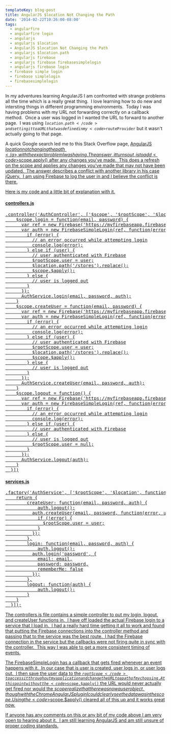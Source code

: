 ```yaml
---
templateKey: blog-post
title: AngularJS $location Not Changing the Path
date: '2014-02-22T10:26:00-08:00'
tags:
  - angularfire
  - angularfire login
  - angularjs
  - angularjs $location
  - AngularJS $location Not Changing the Path
  - angularjs $location.path
  - angularjs firebase
  - angularjs firebase firebasesimplelogin
  - angularjs firebase login
  - firebase simple login
  - firebase simplelogin
  - firebasesimplelogin
---
```

In my adventures learning AngularJS I am confronted with strange problems all the time which is a really great thing.  I love learning how to do new and intersting things in different programming environments.  Today I was having problems with my URL not forwarding correctly on a callback method.  Once a user was logged in I wanted the URL to forward to another page.  I was using <code>$location.path</code> and setting it to a URL that was defined in my <code>$routeProvider</code> but it wasn't actually going to that page.

A quick Google search led me to this Stack Overflow page, <a title="AngularJS $location not changing the path" href="http://stackoverflow.com/q/11784656/575985" target="_blank">AngularJS $location not changing the path</a>, with the exact problem I was having.  The answer, it turns out, is to add <code>$scope.apply()</code> after any changes you've made.  This does a refresh on the scope and applies any changes you've made that may not have been updated.  The answer describes a conflict with another library in his case jQuery.  I am using Firebase to log the user in and I believe the conflict is there.

Here is my code and a little bit of explanation with it.
<h4>controllers.js</h4>
<pre class="lang:js decode:true">.controller('AuthController', ['$scope', '$rootScope', '$location', 'AuthService', function($scope, $rootScope, $location, AuthService) {
    $scope.login = function(email, password) {
      var ref = new Firebase('https://myfirebaseapp.firebaseio.com');
      var auth = new FirebaseSimpleLogin(ref, function(error, user) {
        if (error) {
          // an error occurred while attempting login
          console.log(error);
        } else if (user) {
          // user authenticated with Firebase
          $rootScope.user = user;
          $location.path('/stores').replace();
          $scope.$apply();
        } else {
          // user is logged out
        }
      });
      AuthService.login(email, password, auth);
    }
    $scope.createUser = function(email, password) {
      var ref = new Firebase('https://myfirebaseapp.firebaseio.com');
      var auth = new FirebaseSimpleLogin(ref, function(error, user) {
        if (error) {
          // an error occurred while attempting login
          console.log(error);
        } else if (user) {
          // user authenticated with Firebase
          $rootScope.user = user;
          $location.path('/stores').replace();
          $scope.$apply();
        } else {
          // user is logged out
        }
      });
      AuthService.createUser(email, password, auth);
    }
    $scope.logout = function() {
      var ref = new Firebase('https://myfirebaseapp.firebaseio.com');
      var auth = new FirebaseSimpleLogin(ref, function(error, user) {
        if (error) {
          // an error occurred while attempting login
          console.log(error);
        } else if (user) {
          // user authenticated with Firebase
        } else {
          // user is logged out
          $rootScope.user = null;
        }
      });
      AuthService.logout(auth);
    }
  }])</pre>
<h4>services.js</h4>
<pre class="lang:js decode:true">.factory('AuthService', ['$rootScope', '$location', function($rootScope, $location) {
    return {
	    createUser: function(email, password, auth) {
		    auth.logout();
	      auth.createUser(email, password, function(error, user) {
	        if (!error) {
	          $rootScope.user = user;
	        }
	      });
	    },
	    login: function(email, password, auth) {
		    auth.logout();
	      auth.login('password', {
	        email: email,
	        password: password,
	        rememberMe: false
	      });
	    },
	    logout: function(auth) {
	    	auth.logout();
	    }
  	}
  }]);</pre>
The controllers.js file contains a simple controller to put my login, logout, and createUser functions in.  I have off loaded the actual Firebase login to a service that I load in.  I had a really hard time getting it all to work and found that putting the Firebase connections into the controller method and passing that to the service was the best route.  I had the Firebase connection in the service but the callbacks were not firing quite in sync with the controller.  This way I was able to get a more consistent timing of events.

The FirebaseSimpleLogin has a callback that gets fired whenever an event happens with it.  In our case that is user is created, user logs in, or user logs out.  I then save the user data to the <code>$rootScope</code> to access it throughout my application and change the URL to a path of my choosing.  At this point without the <code>$scope.$apply()</code> the URL would never actually get fired nor would the $scope realize that there was now a user object, though with the Chrome AngularJS plugin I could clearly see the data was in the scope.  Using the <code>$scope.$apply()</code> cleared all of this up and it works great now.

If anyone has any comments on this or any bit of my code above I am very open to hearing about it.  I am still learning AngularJS and am still unsure of proper coding standards.
